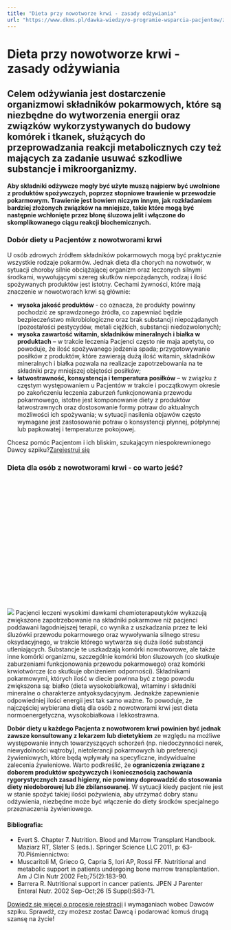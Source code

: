 ```yaml
---
title: "Dieta przy nowotworze krwi - zasady odżywiania"
url: "https://www.dkms.pl/dawka-wiedzy/o-programie-wsparcia-pacjentow/zasady-odzywiania-dla-osob-chorujacych-na-nowotwory-krwi"
---
```


# Dieta przy nowotworze krwi - zasady odżywiania

## Celem odżywiania jest dostarczenie organizmowi składników pokarmowych, które są niezbędne do wytworzenia energii oraz związków wykorzystywanych do budowy komórek i tkanek, służących do przeprowadzania reakcji metabolicznych czy też mających za zadanie usuwać szkodliwe substancje i mikroorganizmy.

**Aby składniki odżywcze mogły być użyte muszą najpierw być uwolnione z produktów spożywczych, poprzez stopniowe trawienie w przewodzie pokarmowym. Trawienie jest bowiem niczym innym, jak rozkładaniem bardziej złożonych związków na mniejsze, takie które mogą być następnie wchłonięte przez błonę śluzowa jelit i włączone do skomplikowanego ciągu reakcji biochemicznych.**


### Dobór diety u Pacjentów z nowotworami krwi


U osób zdrowych źródłem składników pokarmowych mogą być praktycznie wszystkie rodzaje pokarmów. Jednak dieta dla chorych na nowotwór, w sytuacji choroby silnie obciążającej organizm oraz leczonych silnymi środkami, wywołującymi szereg skutków niepożądanych, rodzaj i ilość spożywanych produktów jest istotny. Cechami żywności, które mają znaczenie w nowotworach krwi są głównie:


* **wysoka jakość produktów** \- co oznacza, że produkty powinny pochodzić ze sprawdzonego źródła, co zapewniać będzie bezpieczeństwo mikrobiologiczne oraz brak substancji niepożądanych (pozostałości pestycydów, metali ciężkich, substancji niedozwolonych);
* **wysoka zawartość witamin, składników mineralnych i białka w produktach** – w trakcie leczenia Pacjenci często nie maja apetytu, co powoduje, że ilość spożywanego jedzenia spada; przygotowywanie posiłków z produktów, które zawierają dużą ilość witamin, składników mineralnych i białka pozwala na realizacje zapotrzebowania na te składniki przy mniejszej objętości posiłków;
* **łatwostrawność, konsystencja i temperatura posiłków** – w związku z częstym występowaniem u Pacjentów w trakcie i początkowym okresie po zakończeniu leczenia zaburzeń funkcjonowania przewodu pokarmowego, istotne jest komponowanie diety z produktów łatwostrawnych oraz dostosowanie formy potraw do aktualnych możliwości ich spożywania; w sytuacji nasilenia objawów często wymagane jest zastosowanie potraw o konsystencji płynnej, półpłynnej lub papkowatej i temperaturze pokojowej.


Chcesz pomóc Pacjentom i ich bliskim, szukającym niespokrewnionego Dawcy szpiku?[Zarejestruj się](/zarejestruj-sie-teraz "Zarejestruj sie teraz")
### Dieta dla osób z nowotworami krwi \- co warto jeść?


![](data:image/svg+xml;charset=utf-8,%3Csvg%20height='403'%20width='675'%20xmlns='http://www.w3.org/2000/svg'%20version='1.1'%3E%3C/svg%3E)![]()![](https://assets-eu-01.kc-usercontent.com:443/bed48093-082e-0109-4b5f-7bdadab5eedd/ec2ca133-7f53-4f96-857f-21e5c67023b7/schemat.png?w=675&h=403&auto=format&lossless=true&fit=crop)
Pacjenci leczeni wysokimi dawkami chemioterapeutyków wykazują zwiększone zapotrzebowanie na składniki pokarmowe niż pacjenci poddawani łagodniejszej terapii, co wynika z uszkadzania przez te leki śluzówki przewodu pokarmowego oraz wywoływania silnego stresu oksydacyjnego, w trakcie którego wytwarza się duża ilość substancji utleniających. Substancje te uszkadzają komórki nowotworowe, ale także inne komórki organizmu, szczególnie komórki błon śluzowych (co skutkuje zaburzeniami funkcjonowania przewodu pokarmowego) oraz komórki krwiotwórcze (co skutkuje obniżeniem odporności). Składnikami pokarmowymi, których ilość w diecie powinna być z tego powodu zwiększona są: białko (dieta wysokobiałkowa), witaminy i składniki mineralne o charakterze antyoksydacyjnym. Jednakże zapewnienie odpowiedniej ilości energii jest tak samo ważne. To powoduje, że najczęściej wybierana dietą dla osób z nowotworami krwi jest dieta normoenergetyczna, wysokobiałkowa i lekkostrawna.


**Dobór diety u każdego Pacjenta z nowotworem krwi powinien być jednak zawsze konsultowany z lekarzem lub dietetykiem** ze względu na możliwe występowanie innych towarzyszących schorzeń (np. niedoczynności nerek, niewydolności wątroby), nietolerancji pokarmowych lub preferencji żywieniowych, które będą wpływały na specyficzne, indywidualne zalecenia żywieniowe. Warto podkreślić, że **ograniczenia związane z doborem produktów spożywczych i koniecznością zachowania rygorystycznych zasad higieny, nie powinny doprowadzić do stosowania diety niedoborowej lub źle zbilansowanej.** W sytuacji kiedy pacjent nie jest w stanie spożyć takiej ilości pożywienia, aby utrzymać dobry stanu odżywienia, niezbędne może być włączenie do diety środków specjalnego przeznaczenia żywieniowego.


#### Bibliografia:


* Evert S. Chapter 7\. Nutrition. Blood and Marrow Transplant Handbook. Maziarz RT, Slater S (eds.). Springer Science LLC 2011, p: 63\-70\.Piśmiennictwo:
* Muscaritoli M, Grieco G, Capria S, Iori AP, Rossi FF. Nutritional and metabolic support in patients undergoing bone marrow transplantation. Am J Clin Nutr 2002 Feb;75(2\):183\-90\.
* Barrera R. Nutritional support in cancer patients. JPEN J Parenter Enteral Nutr. 2002 Sep\-Oct;26 (5 Suppl):S63\-71\.


[Dowiedz się więcej o procesie rejestracji](https://www.dkms.pl/dawka-wiedzy/o-rejestracji) i wymaganiach wobec Dawców szpiku. Sprawdź, czy możesz zostać Dawcą i podarować komuś drugą szansę na życie!


